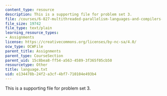 ```yaml
---
content_type: resource
description: This is a supporting file for problem set 3.
file: /courses/6-827-multithreaded-parallelism-languages-and-compilers-fall-2002/e134478b24f2a3cf4bf7710104e493b4_language.txt
file_size: 19742
file_type: text/plain
learning_resource_types:
- Assignments
license: https://creativecommons.org/licenses/by-nc-sa/4.0/
ocw_type: OCWFile
parent_title: Assignments
parent_type: CourseSection
parent_uid: 15c8bea8-ff54-a563-4589-3f365f05cb50
resourcetype: Other
title: language.txt
uid: e134478b-24f2-a3cf-4bf7-710104e493b4
---
```

This is a supporting file for problem set 3.
